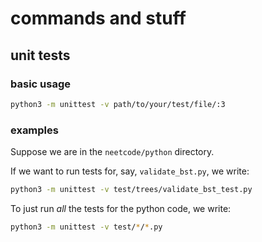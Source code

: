 # commands and stuff
## unit tests
### basic usage
```bash
python3 -m unittest -v path/to/your/test/file/:3
```
### examples
Suppose we are in the `neetcode/python` directory. 

If we want to run tests for, say, `validate_bst.py`, we write:
```bash
python3 -m unittest -v test/trees/validate_bst_test.py
```

To just run *all* the tests for the python code, we write:
```bash
python3 -m unittest -v test/*/*.py
```

